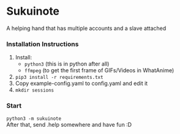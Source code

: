 # Sukuinote

A helping hand that has multiple accounts and a slave attached

### Installation Instructions
1. Install:
    - `python3` (this is in python after all)
    - `ffmpeg` (to get the first frame of GIFs/Videos in WhatAnime)
2. `pip3 install -r requirements.txt`
3. Copy example-config.yaml to config.yaml and edit it
4. `mkdir sessions`

### Start
`python3 -m sukuinote`  
After that, send .help somewhere and have fun :D
